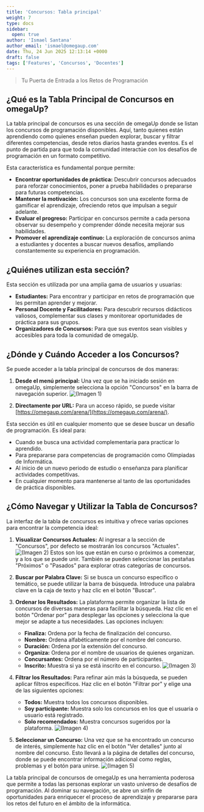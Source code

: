 ```yaml
---
title: 'Concursos: Tabla principal'
weight: 7
type: docs
sidebar:
  open: true
author: 'Ismael Santana'
author_email: 'ismael@omegaup.com'
date: Thu, 24 Jun 2025 12:13:14 +0000
draft: false
tags: ['Features', 'Concursos', 'Docentes']
---
```


> Tu Puerta de Entrada a los Retos de Programación

## ¿Qué es la Tabla Principal de Concursos en omegaUp?

La tabla principal de concursos es una sección de omegaUp donde se listan los concursos de programación disponibles. Aquí, tanto quienes están aprendiendo como quienes enseñan pueden explorar, buscar y filtrar diferentes competencias, desde retos diarios hasta grandes eventos. Es el punto de partida para que toda la comunidad interactúe con los desafíos de programación en un formato competitivo.

Esta característica es fundamental porque permite:
* **Encontrar oportunidades de práctica:** Descubrir concursos adecuados para reforzar conocimientos, poner a prueba habilidades o prepararse para futuras competencias.
* **Mantener la motivación:** Los concursos son una excelente forma de gamificar el aprendizaje, ofreciendo retos que impulsan a seguir adelante.
* **Evaluar el progreso:** Participar en concursos permite a cada persona observar su desempeño y comprender dónde necesita mejorar sus habilidades.
* **Promover el aprendizaje continuo:** La exploración de concursos anima a estudiantes y docentes a buscar nuevos desafíos, ampliando constantemente su experiencia en programación.

## ¿Quiénes utilizan esta sección?

Esta sección es utilizada por una amplia gama de usuarios y usuarias:
* **Estudiantes:** Para encontrar y participar en retos de programación que les permitan aprender y mejorar.
* **Personal Docente y Facilitadores:** Para descubrir recursos didácticos valiosos, complementar sus clases y monitorear oportunidades de práctica para sus grupos.
* **Organizadores de Concursos:** Para que sus eventos sean visibles y accesibles para toda la comunidad de omegaUp.

## ¿Dónde y Cuándo Acceder a los Concursos?

Se puede acceder a la tabla principal de concursos de dos maneras:
1.  **Desde el menú principal:** Una vez que se ha iniciado sesión en omegaUp, simplemente selecciona la opción "Concursos" en la barra de navegación superior.
![(Imagen 1)](/images/concurso-pag-principal-1.png)

    
2.  **Directamente por URL:** Para un acceso rápido, se puede visitar [https://omegaup.com/arena/](https://omegaup.com/arena/).

Esta sección es útil en cualquier momento que se desee buscar un desafío de programación. Es ideal para:
* Cuando se busca una actividad complementaria para practicar lo aprendido.
* Para prepararse para competencias de programación como Olimpiadas de Informática.
* Al inicio de un nuevo periodo de estudio o enseñanza para planificar actividades competitivas.
* En cualquier momento para mantenerse al tanto de las oportunidades de práctica disponibles.

## ¿Cómo Navegar y Utilizar la Tabla de Concursos?

La interfaz de la tabla de concursos es intuitiva y ofrece varias opciones para encontrar la competencia ideal:

1.  **Visualizar Concursos Actuales:**
    Al ingresar a la sección de "Concursos", por defecto se mostrarán los concursos "Actuales". 
![(Imagen 2)](/images/concurso-pag-principal-2.png)
    Estos son los que están en curso o próximos a comenzar, y a los que se puede unir. También se pueden seleccionar las pestañas "Próximos" o "Pasados" para explorar otras categorías de concursos.

    
2.  **Buscar por Palabra Clave:**
    Si se busca un concurso específico o temático, se puede utilizar la barra de búsqueda. Introduce una palabra clave en la caja de texto y haz clic en el botón "Buscar".

3.  **Ordenar los Resultados:**
    La plataforma permite organizar la lista de concursos de diversas maneras para facilitar la búsqueda. Haz clic en el botón "Ordenar por" para desplegar las opciones y selecciona la que mejor se adapte a tus necesidades. Las opciones incluyen:
    * **Finaliza:** Ordena por la fecha de finalización del concurso.
    * **Nombre:** Ordena alfabéticamente por el nombre del concurso.
    * **Duración:** Ordena por la extensión del concurso.
    * **Organiza:** Ordena por el nombre de usuarios de quienes organizan.
    * **Concursantes:** Ordena por el número de participantes.
    * **Inscrito:** Muestra si ya se está inscrito en el concurso.
![(Imagen 3)](/images/concurso-pag-principal-3.png)
    
4.  **Filtrar los Resultados:**
    Para refinar aún más la búsqueda, se pueden aplicar filtros específicos. Haz clic en el botón "Filtrar por" y elige una de las siguientes opciones:
    * **Todos:** Muestra todos los concursos disponibles.
    * **Soy participante:** Muestra solo los concursos en los que el usuaria o usuario está registrado.
    * **Solo recomendados:** Muestra concursos sugeridos por la plataforma.
![(Imagen 4)](/images/concurso-pag-principal-4.png)
    
5.  **Seleccionar un Concurso:**
    Una vez que se ha encontrado un concurso de interés, simplemente haz clic en el botón "Ver detalles" junto al nombre del concurso. Esto llevará a la página de detalles del concurso, donde se puede encontrar información adicional como reglas, problemas y el botón para unirse.
![(Imagen 5)](/images/concurso-pag-principal-5.png)
    

La tabla principal de concursos de omegaUp es una herramienta poderosa que permite a todas las personas explorar un vasto universo de desafíos de programación. Al dominar su navegación, se abre un sinfín de oportunidades para enriquecer el proceso de aprendizaje y prepararse para los retos del futuro en el ámbito de la informática.

